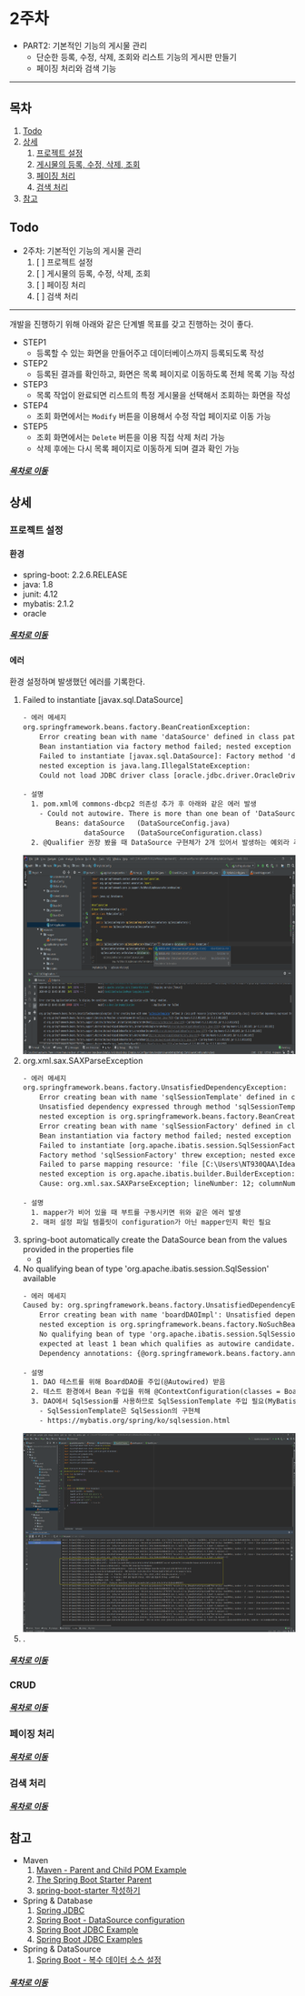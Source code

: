 2주차
=====
* PART2: 기본적인 기능의 게시물 관리
	* 단순한 등록, 수정, 삭제, 조회와 리스트 기능의 게시판 만들기
	* 페이징 처리와 검색 기능
- - -
## 목차
1. [Todo](#Todo)
2. [상세](#상세)
	1. [프로젝트 설정](#프로젝트-설정)
	2. [게시물의 등록, 수정, 삭제, 조회](#CRUD)
	3. [페이징 처리](#페이징-처리)
	4. [검색 처리](#검색-처리)
3. [참고](#참고)

## Todo
- 2주차: 기본적인 기능의 게시물 관리
	1. [ ] 프로젝트 설정 
	2. [ ] 게시물의 등록, 수정, 삭제, 조회
	3. [ ] 페이징 처리
	4. [ ] 검색 처리

- - -
개발을 진행하기 위해 아래와 같은 단계별 목표를 갖고 진행하는 것이 좋다.

* STEP1
	* 등록할 수 있는 화면을 만들어주고 데이터베이스까지 등록되도록 작성
* STEP2
	* 등록된 결과를 확인하고, 화면은 목록 페이지로 이동하도록 전체 목록 기능 작성
* STEP3
	* 목록 작업이 완료되면 리스트의 특정 게시물을 선택해서 조회하는 화면을 작성
* STEP4
	* 조회 화면에서는 `Modify` 버튼을 이용해서 수정 작업 페이지로 이동 가능
* STEP5
	* 조회 화면에서는 `Delete` 버튼을 이용 직접 삭제 처리 가능
	* 삭제 후에는 다시 목록 페이지로 이동하게 되며 결과 확인 가능

##### [목차로 이동](#목차)

## 상세
### 프로젝트 설정
#### 환경
* spring-boot: 2.2.6.RELEASE
* java: 1.8
* junit: 4.12
* mybatis: 2.1.2
* oracle

##### [목차로 이동](#목차)
#### 에러
환경 설정하며 발생했던 에러를 기록한다.

1. Failed to instantiate [javax.sql.DataSource]  
	```txt
	- 에러 메세지
	org.springframework.beans.factory.BeanCreationException: 
		Error creating bean with name 'dataSource' defined in class path resource [org/zerock/config/DataSourceConfig.class]: 
		Bean instantiation via factory method failed; nested exception is org.springframework.beans.BeanInstantiationException: 
		Failed to instantiate [javax.sql.DataSource]: Factory method 'dataSource' threw exception; 
		nested exception is java.lang.IllegalStateException: 
		Could not load JDBC driver class [oracle.jdbc.driver.OracleDriver]
	
	- 설명
	  1. pom.xml에 commons-dbcp2 의존성 추가 후 아래와 같은 에러 발생
	    - Could not autowire. There is more than one bean of 'DataSource' type.
	        Beans: dataSource   (DataSourceConfig.java) 
	               dataSource   (DataSourceConfiguration.class) 
	  2. @Qualifier 권장 봤을 때 DataSource 구현체가 2개 있어서 발생하는 예외라 추측
	```
	<img src="./img/week_02_01.png" width="700" height="350"></br>
2. org.xml.sax.SAXParseException  
	```txt
	- 에러 메세지
	org.springframework.beans.factory.UnsatisfiedDependencyException: 
		Error creating bean with name 'sqlSessionTemplate' defined in class path resource [org/zerock/config/MyBatisConfig.class]: 
		Unsatisfied dependency expressed through method 'sqlSessionTemplate' parameter 0; 
		nested exception is org.springframework.beans.factory.BeanCreationException: 
		Error creating bean with name 'sqlSessionFactory' defined in class path resource [org/zerock/config/MyBatisConfig.class]: 
		Bean instantiation via factory method failed; nested exception is org.springframework.beans.BeanInstantiationException: 
		Failed to instantiate [org.apache.ibatis.session.SqlSessionFactory]: 
		Factory method 'sqlSessionFactory' threw exception; nested exception is org.springframework.core.NestedIOException: 
		Failed to parse mapping resource: 'file [C:\Users\NT930QAA\IdeaProjects\ex01\target\classes\mapper\boardMapper.xml]'; 
		nested exception is org.apache.ibatis.builder.BuilderException: Error creating document instance.  
		Cause: org.xml.sax.SAXParseException; lineNumber: 12; columnNumber: 4; 예기치 않은 파일의 끝입니다.
	
	- 설명
	  1. mapper가 비어 있을 때 부트를 구동시키면 위와 같은 에러 발생
	  2. 매퍼 설정 파일 템플릿이 configuration가 아닌 mapper인지 확인 필요
	```
3. spring-boot automatically create the DataSource bean from the values provided in the properties file
	* [q](https://stackoverflow.com/questions/61364242/how-to-make-config-class-from-application-properties-in-spring-boot)
4. No qualifying bean of type 'org.apache.ibatis.session.SqlSession' available  
	```txt
	- 에러 메세지
	Caused by: org.springframework.beans.factory.UnsatisfiedDependencyException: 
		Error creating bean with name 'boardDAOImpl': Unsatisfied dependency expressed through field 'sqlSession'; 
		nested exception is org.springframework.beans.factory.NoSuchBeanDefinitionException: 
		No qualifying bean of type 'org.apache.ibatis.session.SqlSession' available: 
		expected at least 1 bean which qualifies as autowire candidate. 
		Dependency annotations: {@org.springframework.beans.factory.annotation.Autowired(required=true)}
	
	- 설명
	  1. DAO 테스트를 위해 BoardDAO를 주입(@Autowired) 받음
	  2. 테스트 환경에서 Bean 주입을 위해 @ContextConfiguration(classes = BoardDAOImpl.class) 추가
	  3. DAO에서 SqlSession를 사용하므로 SqlSessionTemplate 주입 필요(MyBatisConfig.class 추가)
	    - SqlSessionTemplate은 SqlSession의 구현체
	    - https://mybatis.org/spring/ko/sqlsession.html
	```
	<img src="./img/week_02_02.png" width="700" height="350"></br>
5. .

##### [목차로 이동](#목차)

### CRUD


##### [목차로 이동](#목차)

### 페이징 처리


##### [목차로 이동](#목차)

### 검색 처리


##### [목차로 이동](#목차)

## 참고
* Maven
	1. [Maven - Parent and Child POM Example](https://howtodoinjava.com/maven/maven-parent-child-pom-example/)
	2. [The Spring Boot Starter Parent](https://www.baeldung.com/spring-boot-starter-parent)
	3. [spring-boot-starter 작성하기](https://meetup.toast.com/posts/152)
* Spring & Database
	1. [Spring JDBC](https://www.baeldung.com/spring-jdbc-jdbctemplate)
	2. [Spring Boot - DataSource configuration](https://howtodoinjava.com/spring-boot2/datasource-configuration/)
	3. [Spring Boot JDBC Example](https://www.concretepage.com/spring-boot/spring-boot-jdbc-example)
	4. [Spring Boot JDBC Examples](https://mkyong.com/spring-boot/spring-boot-jdbc-examples/)
* Spring & DataSource
	1. [Spring Boot - 복수 데이터 소스 설정](https://eblo.tistory.com/52)

##### [목차로 이동](#목차)

